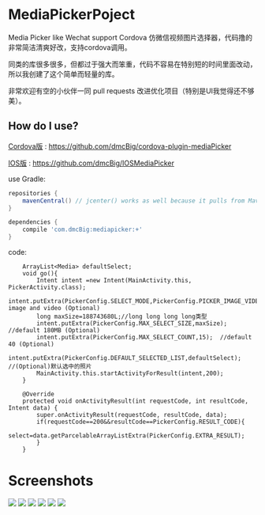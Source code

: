 # MediaPickerPoject
Media Picker like Wechat support Cordova
仿微信视频图片选择器，代码撸的非常简洁清爽好改，支持cordova调用。

同类的库很多很多，但都过于强大而笨重，代码不容易在特别短的时间里面改动，所以我创建了这个简单而轻量的库。

非常欢迎有空的小伙伴一同 pull requests 改进优化项目（特别是UI我觉得还不够美）。

How do I use?
-------------------
[Cordova版](https://github.com/dmcBig/cordova-plugin-mediaPicker) : https://github.com/dmcBig/cordova-plugin-mediaPicker 

[IOS版](https://github.com/dmcBig/IOSMediaPicker) : https://github.com/dmcBig/IOSMediaPicker

use Gradle:

```gradle
repositories {
    mavenCentral() // jcenter() works as well because it pulls from Maven Central
}

dependencies {
    compile 'com.dmcBig:mediapicker:+'
}
```

code:
```
    ArrayList<Media> defaultSelect;
    void go(){
        Intent intent =new Intent(MainActivity.this, PickerActivity.class);
        intent.putExtra(PickerConfig.SELECT_MODE,PickerConfig.PICKER_IMAGE_VIDEO);//default image and video (Optional)
        long maxSize=188743680L;//long long long long类型
        intent.putExtra(PickerConfig.MAX_SELECT_SIZE,maxSize); //default 180MB (Optional) 
        intent.putExtra(PickerConfig.MAX_SELECT_COUNT,15);  //default 40 (Optional)
        intent.putExtra(PickerConfig.DEFAULT_SELECTED_LIST,defaultSelect); //(Optional)默认选中的照片
        MainActivity.this.startActivityForResult(intent,200);
    }

    @Override
    protected void onActivityResult(int requestCode, int resultCode, Intent data) {
        super.onActivityResult(requestCode, resultCode, data);
        if(requestCode==200&&resultCode==PickerConfig.RESULT_CODE){
            select=data.getParcelableArrayListExtra(PickerConfig.EXTRA_RESULT);
        }
    }
```    

# Screenshots
![](https://github.com/dmcBig/MediaPickerPoject/blob/master/Screenshots/Screenshots1.png)
![](https://github.com/dmcBig/MediaPickerPoject/blob/master/Screenshots/Screenshots2.png)
![](https://github.com/dmcBig/MediaPickerPoject/blob/master/Screenshots/Screenshots3.png)
![](https://github.com/dmcBig/MediaPickerPoject/blob/master/Screenshots/Screenshots4.png)
![](https://github.com/dmcBig/MediaPickerPoject/blob/master/Screenshots/Screenshots5.png)
![](https://github.com/dmcBig/MediaPickerPoject/blob/master/Screenshots/Screenshots6.png)
